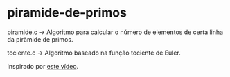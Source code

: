 # piramide-de-primos
piramide.c &rarr; Algoritmo para calcular o número de elementos de certa linha da pirâmide de primos.

tociente.c &rarr; Algoritmo baseado na função tociente de Euler.

Inspirado por [este vídeo](https://youtu.be/NsjsLwYRW8o).
